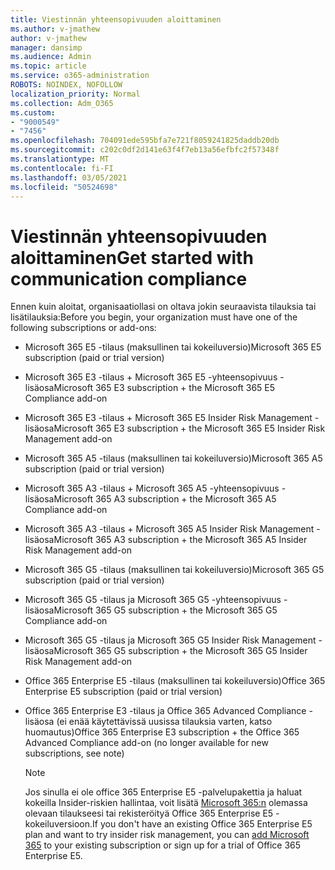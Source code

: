 ```yaml
---
title: Viestinnän yhteensopivuuden aloittaminen
ms.author: v-jmathew
author: v-jmathew
manager: dansimp
ms.audience: Admin
ms.topic: article
ms.service: o365-administration
ROBOTS: NOINDEX, NOFOLLOW
localization_priority: Normal
ms.collection: Adm_O365
ms.custom:
- "9000549"
- "7456"
ms.openlocfilehash: 704091ede595bfa7e721f8059241825daddb20db
ms.sourcegitcommit: c202c0df2d141e63f4f7eb13a56efbfc2f57348f
ms.translationtype: MT
ms.contentlocale: fi-FI
ms.lasthandoff: 03/05/2021
ms.locfileid: "50524698"
---
```

# <a name="get-started-with-communication-compliance"></a><span data-ttu-id="feeed-102">Viestinnän yhteensopivuuden aloittaminen</span><span class="sxs-lookup"><span data-stu-id="feeed-102">Get started with communication compliance</span></span>

<span data-ttu-id="feeed-103">Ennen kuin aloitat, organisaatiollasi on oltava jokin seuraavista tilauksia tai lisätilauksia:</span><span class="sxs-lookup"><span data-stu-id="feeed-103">Before you begin, your organization must have one of the following subscriptions or add-ons:</span></span>

* <span data-ttu-id="feeed-104">Microsoft 365 E5 -tilaus (maksullinen tai kokeiluversio)</span><span class="sxs-lookup"><span data-stu-id="feeed-104">Microsoft 365 E5 subscription (paid or trial version)</span></span>
* <span data-ttu-id="feeed-105">Microsoft 365 E3 -tilaus + Microsoft 365 E5 -yhteensopivuus -lisäosa</span><span class="sxs-lookup"><span data-stu-id="feeed-105">Microsoft 365 E3 subscription + the Microsoft 365 E5 Compliance add-on</span></span>
* <span data-ttu-id="feeed-106">Microsoft 365 E3 -tilaus + Microsoft 365 E5 Insider Risk Management -lisäosa</span><span class="sxs-lookup"><span data-stu-id="feeed-106">Microsoft 365 E3 subscription + the Microsoft 365 E5 Insider Risk Management add-on</span></span>
* <span data-ttu-id="feeed-107">Microsoft 365 A5 -tilaus (maksullinen tai kokeiluversio)</span><span class="sxs-lookup"><span data-stu-id="feeed-107">Microsoft 365 A5 subscription (paid or trial version)</span></span>
* <span data-ttu-id="feeed-108">Microsoft 365 A3 -tilaus + Microsoft 365 A5 -yhteensopivuus -lisäosa</span><span class="sxs-lookup"><span data-stu-id="feeed-108">Microsoft 365 A3 subscription + the Microsoft 365 A5 Compliance add-on</span></span>
* <span data-ttu-id="feeed-109">Microsoft 365 A3 -tilaus + Microsoft 365 A5 Insider Risk Management -lisäosa</span><span class="sxs-lookup"><span data-stu-id="feeed-109">Microsoft 365 A3 subscription + the Microsoft 365 A5 Insider Risk Management add-on</span></span>
* <span data-ttu-id="feeed-110">Microsoft 365 G5 -tilaus (maksullinen tai kokeiluversio)</span><span class="sxs-lookup"><span data-stu-id="feeed-110">Microsoft 365 G5 subscription (paid or trial version)</span></span>
* <span data-ttu-id="feeed-111">Microsoft 365 G5 -tilaus ja Microsoft 365 G5 -yhteensopivuus -lisäosa</span><span class="sxs-lookup"><span data-stu-id="feeed-111">Microsoft 365 G5 subscription + the Microsoft 365 G5 Compliance add-on</span></span>
* <span data-ttu-id="feeed-112">Microsoft 365 G5 -tilaus ja Microsoft 365 G5 Insider Risk Management -lisäosa</span><span class="sxs-lookup"><span data-stu-id="feeed-112">Microsoft 365 G5 subscription + the Microsoft 365 G5 Insider Risk Management add-on</span></span>
* <span data-ttu-id="feeed-113">Office 365 Enterprise E5 -tilaus (maksullinen tai kokeiluversio)</span><span class="sxs-lookup"><span data-stu-id="feeed-113">Office 365 Enterprise E5 subscription (paid or trial version)</span></span>
* <span data-ttu-id="feeed-114">Office 365 Enterprise E3 -tilaus ja Office 365 Advanced Compliance -lisäosa (ei enää käytettävissä uusissa tilauksia varten, katso huomautus)</span><span class="sxs-lookup"><span data-stu-id="feeed-114">Office 365 Enterprise E3 subscription + the Office 365 Advanced Compliance add-on (no longer available for new subscriptions, see note)</span></span>

    > [!NOTE]
    > <span data-ttu-id="feeed-115">Jos sinulla ei ole office 365 Enterprise E5 -palvelupakettia ja haluat kokeilla Insider-riskien hallintaa, voit lisätä [Microsoft 365:n](https://go.microsoft.com/fwlink/?linkid=2130508) olemassa olevaan tilaukseesi tai rekisteröityä Office 365 Enterprise E5 -kokeiluversioon.</span><span class="sxs-lookup"><span data-stu-id="feeed-115">If you don't have an existing Office 365 Enterprise E5 plan and want to try insider risk management, you can [add Microsoft 365](https://go.microsoft.com/fwlink/?linkid=2130508) to your existing subscription or sign up for a trial of Office 365 Enterprise E5.</span></span>
